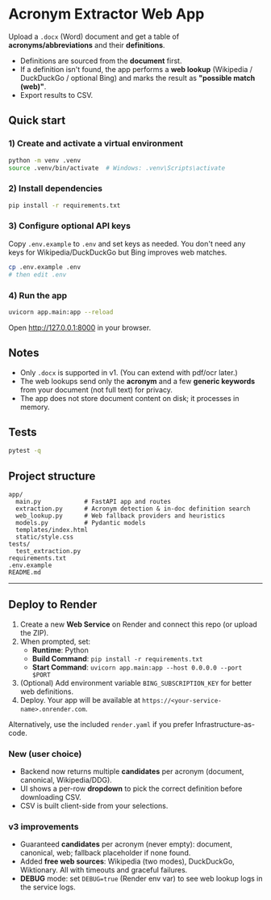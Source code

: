 # Acronym Extractor Web App

Upload a `.docx` (Word) document and get a table of **acronyms/abbreviations** and their **definitions**.

- Definitions are sourced from the **document** first.
- If a definition isn't found, the app performs a **web lookup** (Wikipedia / DuckDuckGo / optional Bing) and marks the result as **"possible match (web)"**.
- Export results to CSV.

## Quick start

### 1) Create and activate a virtual environment
```bash
python -m venv .venv
source .venv/bin/activate  # Windows: .venv\Scripts\activate
```

### 2) Install dependencies
```bash
pip install -r requirements.txt
```

### 3) Configure optional API keys
Copy `.env.example` to `.env` and set keys as needed. You don't need any keys for Wikipedia/DuckDuckGo but Bing improves web matches.

```bash
cp .env.example .env
# then edit .env
```

### 4) Run the app
```bash
uvicorn app.main:app --reload
```
Open http://127.0.0.1:8000 in your browser.

## Notes

- Only `.docx` is supported in v1. (You can extend with pdf/ocr later.)
- The web lookups send only the **acronym** and a few **generic keywords** from your document (not full text) for privacy.
- The app does not store document content on disk; it processes in memory.

## Tests
```bash
pytest -q
```

## Project structure
```
app/
  main.py            # FastAPI app and routes
  extraction.py      # Acronym detection & in-doc definition search
  web_lookup.py      # Web fallback providers and heuristics
  models.py          # Pydantic models
  templates/index.html
  static/style.css
tests/
  test_extraction.py
requirements.txt
.env.example
README.md
```


---

## Deploy to Render

1. Create a new **Web Service** on Render and connect this repo (or upload the ZIP).
2. When prompted, set:
   - **Runtime**: Python
   - **Build Command**: `pip install -r requirements.txt`
   - **Start Command**: `uvicorn app.main:app --host 0.0.0.0 --port $PORT`
3. (Optional) Add environment variable `BING_SUBSCRIPTION_KEY` for better web definitions.
4. Deploy. Your app will be available at `https://<your-service-name>.onrender.com`.

Alternatively, use the included `render.yaml` if you prefer Infrastructure-as-code.


### New (user choice)
- Backend now returns multiple **candidates** per acronym (document, canonical, Wikipedia/DDG).
- UI shows a per-row **dropdown** to pick the correct definition before downloading CSV.
- CSV is built client-side from your selections.


### v3 improvements
- Guaranteed **candidates** per acronym (never empty): document, canonical, web; fallback placeholder if none found.
- Added **free web sources**: Wikipedia (two modes), DuckDuckGo, Wiktionary. All with timeouts and graceful failures.
- **DEBUG** mode: set `DEBUG=true` (Render env var) to see web lookup logs in the service logs.
